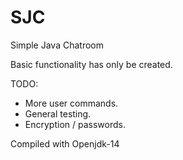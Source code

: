 # SJC
Simple Java Chatroom

Basic functionality has only be created.

TODO:
- More user commands.
- General testing.
- Encryption / passwords.

Compiled with Openjdk-14
